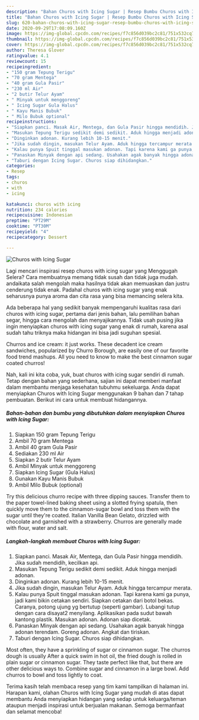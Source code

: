```yaml
---
description: "Bahan Churos with Icing Sugar | Resep Bumbu Churos with Icing Sugar Yang Sedap"
title: "Bahan Churos with Icing Sugar | Resep Bumbu Churos with Icing Sugar Yang Sedap"
slug: 620-bahan-churos-with-icing-sugar-resep-bumbu-churos-with-icing-sugar-yang-sedap
date: 2020-09-29T17:08:09.160Z
image: https://img-global.cpcdn.com/recipes/f7c856d039bc2c81/751x532cq70/churos-with-icing-sugar-foto-resep-utama.jpg
thumbnail: https://img-global.cpcdn.com/recipes/f7c856d039bc2c81/751x532cq70/churos-with-icing-sugar-foto-resep-utama.jpg
cover: https://img-global.cpcdn.com/recipes/f7c856d039bc2c81/751x532cq70/churos-with-icing-sugar-foto-resep-utama.jpg
author: Theresa Glover
ratingvalue: 4.1
reviewcount: 15
recipeingredient:
- "150 gram Tepung Terigu"
- "70 gram Mentega"
- "40 gram Gula Pasir"
- "230 ml Air"
- "2 butir Telur Ayam"
- " Minyak untuk menggoreng"
- " Icing Sugar Gula Halus"
- " Kayu Manis Bubuk"
- " Milo Bubuk optional"
recipeinstructions:
- "Siapkan panci. Masak Air, Mentega, dan Gula Pasir hingga mendidih. Jika sudah mendidih, kecilkan api."
- "Masukan Tepung Terigu sedikit demi sedikit. Aduk hingga menjadi adonan."
- "Dinginkan adonan. Kurang lebih 10-15 menit."
- "Jika sudah dingin, masukan Telur Ayam. Aduk hingga tercampur merata."
- "Kalau punya Spuit tinggal masukan adonan. Tapi karena kami ga punya, jadi kami bikin cetakan sendiri. Siapkan cetakan dari botol bekas. Caranya, potong ujung yg bertutup (seperti gambar). Lubangi tutup dengan cara disayat2 menyilang. Aplikasikan pada sudut bawah kantong plastik. Masukan adonan. Adonan siap dicetak."
- "Panaskan Minyak dengan api sedang. Usahakan agak banyak hingga adonan terendam. Goreng adonan. Angkat dan tiriskan."
- "Taburi dengan Icing Sugar. Churos siap dihidangkan."
categories:
- Resep
tags:
- churos
- with
- icing

katakunci: churos with icing 
nutrition: 234 calories
recipecuisine: Indonesian
preptime: "PT29M"
cooktime: "PT30M"
recipeyield: "4"
recipecategory: Dessert

---
```



![Churos with Icing Sugar](https://img-global.cpcdn.com/recipes/f7c856d039bc2c81/751x532cq70/churos-with-icing-sugar-foto-resep-utama.jpg)

Lagi mencari inspirasi resep churos with icing sugar yang Menggugah Selera? Cara membuatnya memang tidak susah dan tidak juga mudah. andaikata salah mengolah maka hasilnya tidak akan memuaskan dan justru cenderung tidak enak. Padahal churos with icing sugar yang enak seharusnya punya aroma dan cita rasa yang bisa memancing selera kita.

Ada beberapa hal yang sedikit banyak mempengaruhi kualitas rasa dari churos with icing sugar, pertama dari jenis bahan, lalu pemilihan bahan segar, hingga cara mengolah dan menyajikannya. Tidak usah pusing jika ingin menyiapkan churos with icing sugar yang enak di rumah, karena asal sudah tahu triknya maka hidangan ini bisa jadi suguhan spesial.

Churros and ice cream: it just works. These decadent ice cream sandwiches, popularized by Churro Borough, are easily one of our favorite food trend mashups. All you need to know to make the best cinnamon sugar coated churros!


Nah, kali ini kita coba, yuk, buat churos with icing sugar sendiri di rumah. Tetap dengan bahan yang sederhana, sajian ini dapat memberi manfaat dalam membantu menjaga kesehatan tubuhmu sekeluarga. Anda dapat menyiapkan Churos with Icing Sugar menggunakan 9 bahan dan 7 tahap pembuatan. Berikut ini cara untuk membuat hidangannya.

<!--inarticleads1-->

##### Bahan-bahan dan bumbu yang dibutuhkan dalam menyiapkan Churos with Icing Sugar:

1. Siapkan 150 gram Tepung Terigu
1. Ambil 70 gram Mentega
1. Ambil 40 gram Gula Pasir
1. Sediakan 230 ml Air
1. Siapkan 2 butir Telur Ayam
1. Ambil  Minyak untuk menggoreng
1. Siapkan  Icing Sugar (Gula Halus)
1. Gunakan  Kayu Manis Bubuk
1. Ambil  Milo Bubuk (optional)


Try this delicious churro recipe with three dipping sauces. Transfer them to the paper towel-lined baking sheet using a slotted frying spatula, then quickly move them to the cinnamon-sugar bowl and toss them with the sugar until they&#39;re coated. Italian Vanilla Bean Gelato, drizzled with chocolate and garnished with a strawberry. Churros are generally made with flour, water and salt. 

<!--inarticleads2-->

##### Langkah-langkah membuat Churos with Icing Sugar:

1. Siapkan panci. Masak Air, Mentega, dan Gula Pasir hingga mendidih. Jika sudah mendidih, kecilkan api.
1. Masukan Tepung Terigu sedikit demi sedikit. Aduk hingga menjadi adonan.
1. Dinginkan adonan. Kurang lebih 10-15 menit.
1. Jika sudah dingin, masukan Telur Ayam. Aduk hingga tercampur merata.
1. Kalau punya Spuit tinggal masukan adonan. Tapi karena kami ga punya, jadi kami bikin cetakan sendiri. Siapkan cetakan dari botol bekas. Caranya, potong ujung yg bertutup (seperti gambar). Lubangi tutup dengan cara disayat2 menyilang. Aplikasikan pada sudut bawah kantong plastik. Masukan adonan. Adonan siap dicetak.
1. Panaskan Minyak dengan api sedang. Usahakan agak banyak hingga adonan terendam. Goreng adonan. Angkat dan tiriskan.
1. Taburi dengan Icing Sugar. Churos siap dihidangkan.


Most often, they have a sprinkling of sugar or cinnamon sugar. The churros dough is usually After a quick swim in hot oil, the fried dough is rolled in plain sugar or cinnamon sugar. They taste perfect like that, but there are other delicious ways to. Combine sugar and cinnamon in a large bowl. Add churros to bowl and toss lightly to coat. 

Terima kasih telah membaca resep yang tim kami tampilkan di halaman ini. Harapan kami, olahan Churos with Icing Sugar yang mudah di atas dapat membantu Anda menyiapkan hidangan yang sedap untuk keluarga/teman ataupun menjadi inspirasi untuk berjualan makanan. Semoga bermanfaat dan selamat mencoba!
